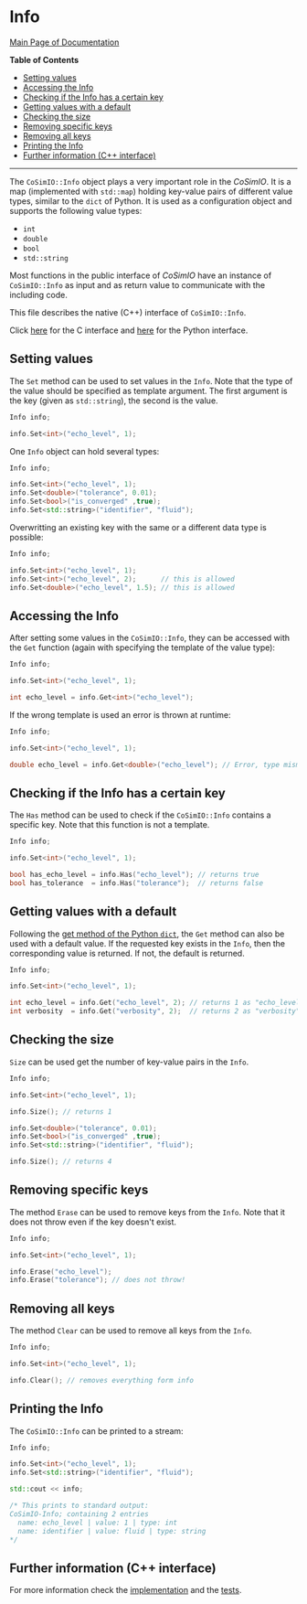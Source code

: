 # Info

[Main Page of Documentation](https://kratosmultiphysics.github.io/CoSimIO/)

**Table of Contents**
<!-- @import "[TOC]" {cmd="toc" depthFrom=2 depthTo=6 orderedList=false} -->

<!-- code_chunk_output -->

- [Setting values](#setting-values)
- [Accessing the Info](#accessing-the-info)
- [Checking if the Info has a certain key](#checking-if-the-info-has-a-certain-key)
- [Getting values with a default](#getting-values-with-a-default)
- [Checking the size](#checking-the-size)
- [Removing specific keys](#removing-specific-keys)
- [Removing all keys](#removing-all-keys)
- [Printing the Info](#printing-the-info)
- [Further information (C++ interface)](#further-information-c-interface)

<!-- /code_chunk_output -->
---

The `CoSimIO::Info` object plays a very important role in the _CoSimIO_. It is a map (implemented with `std::map`) holding key-value pairs of different value types, similar to the `dict` of Python. It is used as a configuration object and supports the following value types:
- `int`
- `double`
- `bool`
- `std::string`

Most functions in the public interface of _CoSimIO_ have an instance of `CoSimIO::Info`  as input and as return value to communicate with the including code.

This file describes the native (C++) interface of `CoSimIO::Info`.

Click [here](info_c.md) for the C interface and [here](info_python.md) for the Python interface.


## Setting values
The `Set` method can be used to set values in the `Info`. Note that the type of the value should be specified as template argument. The first argument is the key (given as `std::string`), the second is the value.

~~~c++
Info info;

info.Set<int>("echo_level", 1);
~~~

One `Info` object can hold several types:
~~~c++
Info info;

info.Set<int>("echo_level", 1);
info.Set<double>("tolerance", 0.01);
info.Set<bool>("is_converged" ,true);
info.Set<std::string>("identifier", "fluid");
~~~

Overwritting an existing key with the same or a different data type is possible:
~~~c++
Info info;

info.Set<int>("echo_level", 1);
info.Set<int>("echo_level", 2);      // this is allowed
info.Set<double>("echo_level", 1.5); // this is allowed
~~~

## Accessing the Info
After setting some values in the `CoSimIO::Info`, they can be accessed with the `Get` function (again with specifying the template of the value type):

~~~c++
Info info;

info.Set<int>("echo_level", 1);

int echo_level = info.Get<int>("echo_level");
~~~

If the wrong template is used an error is thrown at runtime:
~~~c++
Info info;

info.Set<int>("echo_level", 1);

double echo_level = info.Get<double>("echo_level"); // Error, type mismatch, also tells which type was expected
~~~

## Checking if the Info has a certain key
The `Has` method can be used to check if the `CoSimIO::Info` contains a specific key. Note that this function is not a template.

~~~c++
Info info;

info.Set<int>("echo_level", 1);

bool has_echo_level = info.Has("echo_level"); // returns true
bool has_tolerance  = info.Has("tolerance");  // returns false
~~~

## Getting values with a default
Following the [get method of the Python `dict`](https://docs.python.org/3/library/stdtypes.html#dict.get), the `Get` method can also be used with a default value. If the requested key exists in the `Info`, then the corresponding value is returned. If not, the default is returned.

~~~c++
Info info;

info.Set<int>("echo_level", 1);

int echo_level = info.Get("echo_level", 2); // returns 1 as "echo_level" exists
int verbosity  = info.Get("verbosity", 2);  // returns 2 as "verbosity" doesn't exist
~~~

## Checking the size
`Size` can be used get the number of key-value pairs in the `Info`.

~~~c++
Info info;

info.Set<int>("echo_level", 1);

info.Size(); // returns 1

info.Set<double>("tolerance", 0.01);
info.Set<bool>("is_converged" ,true);
info.Set<std::string>("identifier", "fluid");

info.Size(); // returns 4
~~~

## Removing specific keys
The method `Erase` can be used to remove keys from the `Info`. Note that it does not throw even if the key doesn't exist.

~~~c++
Info info;

info.Set<int>("echo_level", 1);

info.Erase("echo_level");
info.Erase("tolerance"); // does not throw!
~~~

## Removing all keys
The method `Clear` can be used to remove all keys from the `Info`.

~~~c++
Info info;

info.Set<int>("echo_level", 1);

info.Clear(); // removes everything form info
~~~

## Printing the Info
The `CoSimIO::Info` can be printed to a stream:

~~~c++
Info info;

info.Set<int>("echo_level", 1);
info.Set<std::string>("identifier", "fluid");

std::cout << info;

/* This prints to standard output:
CoSimIO-Info; containing 2 entries
  name: echo_level | value: 1 | type: int
  name: identifier | value: fluid | type: string
*/
~~~

## Further information (C++ interface)
For more information check the [implementation](https://github.com/KratosMultiphysics/CoSimIO/blob/master/co_sim_io/include/info.hpp) and the [tests](https://github.com/KratosMultiphysics/CoSimIO/blob/master/tests/co_sim_io/include/test_info.cpp).
